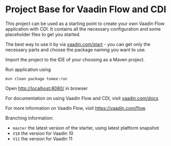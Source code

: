 # Project Base for Vaadin Flow and CDI

This project can be used as a starting point to create your own Vaadin Flow application with CDI.
It contains all the necessary configuration and some placeholder files to get you started.

The best way to use it by via [vaadin.com/start](https://vaadin.com/start) - you can get only the necessary parts and choose the package naming you want to use.

Import the project to the IDE of your choosing as a Maven project. 

Run application using
```
mvn clean package tomee:run
```

Open [http://localhost:8080/](http://localhost:8080/) in browser


For documentation on using Vaadin Flow and CDI, visit [vaadin.com/docs](https://vaadin.com/docs/v10/flow/cdi/tutorial-cdi-basic.html)

For more information on Vaadin Flow, visit https://vaadin.com/flow.

Branching information:
* `master` the latest version of the starter, using latest platform snapshot
* `V10` the version for Vaadin 10
* `V11` the version for Vaadin 11

